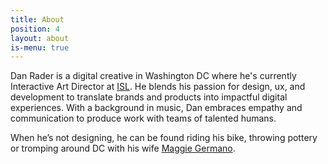 ```yaml
---
title: About
position: 4
layout: about
is-menu: true
---
```


Dan Rader is a digital creative in Washington DC where he's currently Interactive Art Director at [ISL](isl.co). He blends his passion for design, ux, and development to translate brands and products into impactful digital experiences. With a background in music, Dan embraces empathy and communication to produce work with teams of talented humans.

When he’s not designing, he can be found riding his bike, throwing pottery or tromping around DC with his wife [Maggie Germano](maggiegermano.com).
